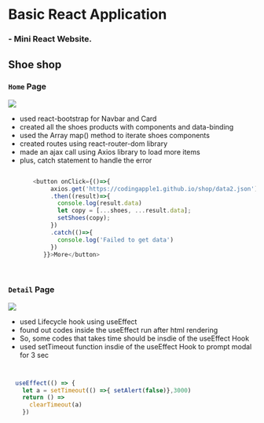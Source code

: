 # Basic React Application 

### - Mini React Website. 
 
## Shoe shop

### `Home` Page

 <img src="https://user-images.githubusercontent.com/100747899/190060596-31f08133-cb55-4320-a086-273826e37574.gif">
 
 - used react-bootstrap for Navbar and Card
 - created all the shoes products with components and data-binding
 - used the Array map() method to iterate shoes components
 - created routes using react-router-dom library
 - made an ajax call using Axios library to load more items
 - plus, catch statement to handle the error  
           
```JavaScript

       <button onClick={()=>{
            axios.get('https://codingapple1.github.io/shop/data2.json')
            .then((result)=>{ 
              console.log(result.data) 
              let copy = [...shoes, ...result.data];
              setShoes(copy);
            })
            .catch(()=>{
              console.log('Failed to get data')
            })
          }}>More</button>
```
  
### `Detail` Page

<img src="https://user-images.githubusercontent.com/100747899/190066376-3fec7020-822f-437c-aa36-74964da9174f.gif">

 - used Lifecycle hook using useEffect
 - found out codes inside the useEffect run after html rendering
 - So, some codes that takes time should be insdie of the useEffect Hook 
 - used setTimeout function insdie of the useEffect Hook to prompt modal for 3 sec  

```JavaScript


  useEffect(() => {
    let a = setTimeout(() =>{ setAlert(false)},3000)
    return () => 
      clearTimeout(a) 
    })
```
